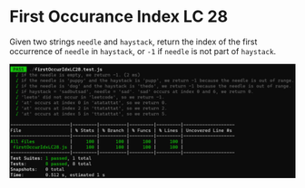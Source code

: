 # First Occurance Index LC 28

Given two strings `needle` and `haystack`, return the index of the first occurrence of `needle` in `haystack`, or `-1` if `needle` is not part of `haystack`.

![Alt text](image.png)